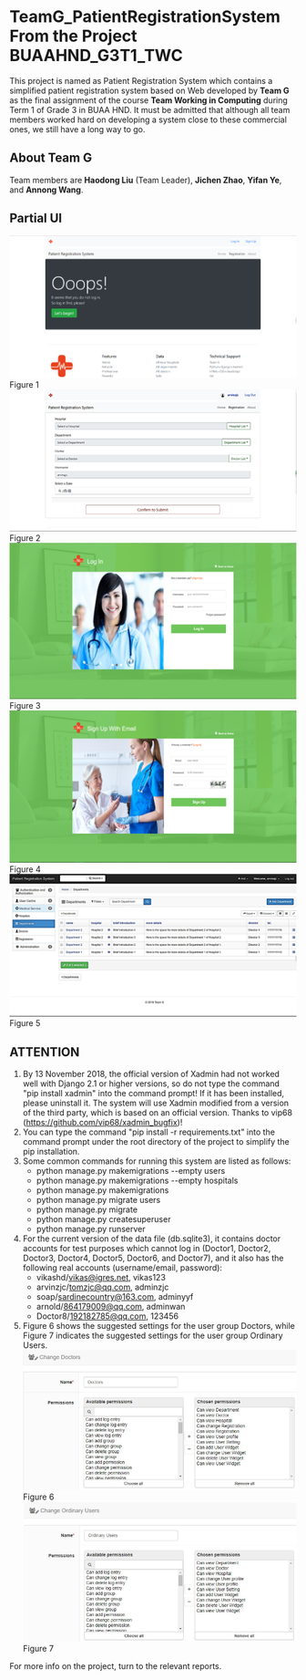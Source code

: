 # TeamG_PatientRegistrationSystem From the Project BUAAHND_G3T1_TWC

This project is named as Patient Registration System which contains a simplified patient registration system based on Web developed by **Team G** as the final assignment of the course **Team Working in Computing**  during Term 1 of Grade 3 in BUAA HND. It must be admitted that although all team members worked hard on developing a system close to these commercial ones, we still have a long way to go.

## About Team G

Team members are **Haodong Liu** (Team Leader), **Jichen Zhao**, **Yifan Ye**, and **Annong Wang**.

## Partial UI

![UI1.png](UI1.png)Figure 1
![UI2.png](UI2.png)Figure 2
![UI3.png](UI3.png)Figure 3
![UI4.png](UI4.png)Figure 4
![UI5.png](UI5.png)Figure 5

## ATTENTION

1. By 13 November 2018, the official version of Xadmin had not worked well with Django 2.1 or higher versions, so do not type the command "pip install xadmin" into the command prompt! If it has been installed, please uninstall it. The system will use Xadmin modified from a version of the third party, which is based on an official version. Thanks to vip68 (<https://github.com/vip68/xadmin_bugfix>)!
2. You can type the command "pip install -r requirements.txt" into the command prompt under the root directory of the project to simplify the pip installation.
3. Some common commands for running this system are listed as follows:
   * python manage.py makemigrations --empty users
   * python manage.py makemigrations --empty hospitals
   * python manage.py makemigrations
   * python manage.py migrate users
   * python manage.py migrate
   * python manage.py createsuperuser
   * python manage.py runserver
4. For the current version of the data file (db.sqlite3), it contains doctor accounts for test purposes which cannot log in (Doctor1, Doctor2, Doctor3, Doctor4, Doctor5, Doctor6, and Doctor7), and it also has the following real accounts (username/email, password):
   * vikashd/vikas@igres.net, vikas123
   * arvinzjc/tomzjc@qq.com, adminzjc
   * soap/sardinecountry@163.com, adminyyf
   * arnold/864179009@qq.com, adminwan
   * Doctor8/192182785@qq.com, 123456
5. Figure 6 shows the suggested settings for the user group Doctors, while Figure 7 indicates the suggested settings for the user group Ordinary Users.
![doctors.JPG](doctors.JPG "Suggested settings for the user group Doctors.")Figure 6
![ordinary_users.JPG](ordinary_users.JPG "Suggested settings for the user group Ordinary Users.")Figure 7

For more info on the project, turn to the relevant reports.